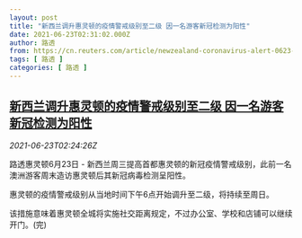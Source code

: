 ```yaml
---
layout: post
title: "新西兰调升惠灵顿的疫情警戒级别至二级 因一名游客新冠检测为阳性"
date: 2021-06-23T02:31:02.000Z
author: 路透
from: https://cn.reuters.com/article/newzealand-coronavirus-alert-0623-wedn-idCNKCS2DZ07Q
tags: [ 路透 ]
categories: [ 路透 ]
---
```

<!--1624415462000-->
[新西兰调升惠灵顿的疫情警戒级别至二级 因一名游客新冠检测为阳性](https://cn.reuters.com/article/newzealand-coronavirus-alert-0623-wedn-idCNKCS2DZ07Q)
------

<div>
<div><i>2021-06-23T02:24:26Z</i></div><p>路透惠灵顿6月23日 - 新西兰周三提高首都惠灵顿的新冠疫情警戒级别，此前一名澳洲游客周末造访惠灵顿后其新冠病毒检测呈阳性。</p><p>惠灵顿的疫情警戒级别从当地时间下午6点开始调升至二级，将持续至周日。</p><p>该措施意味着惠灵顿全城将实施社交距离规定，不过办公室、学校和店铺可以继续开门。(完)</p>
</div>
